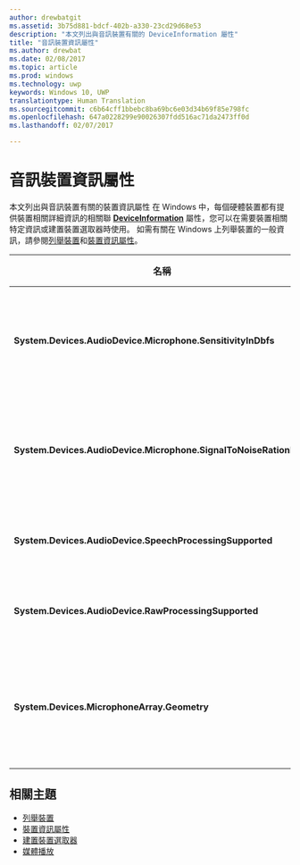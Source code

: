 ```yaml
---
author: drewbatgit
ms.assetid: 3b75d881-bdcf-402b-a330-23cd29d68e53
description: "本文列出與音訊裝置有關的 DeviceInformation 屬性"
title: "音訊裝置資訊屬性"
ms.author: drewbat
ms.date: 02/08/2017
ms.topic: article
ms.prod: windows
ms.technology: uwp
keywords: Windows 10, UWP
translationtype: Human Translation
ms.sourcegitcommit: c6b64cff1bbebc8ba69bc6e03d34b69f85e798fc
ms.openlocfilehash: 647a0228299e90026307fdd516ac71da2473ff0d
ms.lasthandoff: 02/07/2017

---
```


# <a name="audio-device-information-properties"></a>音訊裝置資訊屬性

本文列出與音訊裝置有關的裝置資訊屬性 在 Windows 中，每個硬體裝置都有提供裝置相關詳細資訊的相關聯 [**DeviceInformation**](https://msdn.microsoft.com/library/windows/apps/BR225393) 屬性，您可以在需要裝置相關特定資訊或建置裝置選取器時使用。 如需有關在 Windows 上列舉裝置的一般資訊，請參閱[列舉裝置](../devices-sensors/enumerate-devices.md)和[裝置資訊屬性](../devices-sensors/device-information-properties.md)。


|名稱|類型|描述|
|------------------------------------------------------------|------------|------------------------------------------------------|
|**System.Devices.AudioDevice.Microphone.SensitivityInDbfs**|雙聲道|指定相對於滿量程 (dBFS) 單位的麥克風靈敏度 (分貝)。|
|**System.Devices.AudioDevice.Microphone.SignalToNoiseRationInDb**|雙聲道|指定以分貝 (dB) 單位測量的麥克風信噪比 (SNR)。|
|**System.Devices.AudioDevice.SpeechProcessingSupported**|布林值|指示音訊裝置是支援語音處理。|
|**System.Devices.AudioDevice.RawProcessingSupported**|布林值|指示音訊裝置是支援原始處理。|
|**System.Devices.MicrophoneArray.Geometry**|不帶正負號的字元[]|麥克風陣列的幾何資料|

## <a name="related-topics"></a>相關主題

* [列舉裝置](../devices-sensors/enumerate-devices.md)
* [裝置資訊屬性](../devices-sensors/device-information-properties.md)
* [建置裝置選取器](../devices-sensors/build-a-device-selector.md)
* [媒體播放](media-playback.md)





